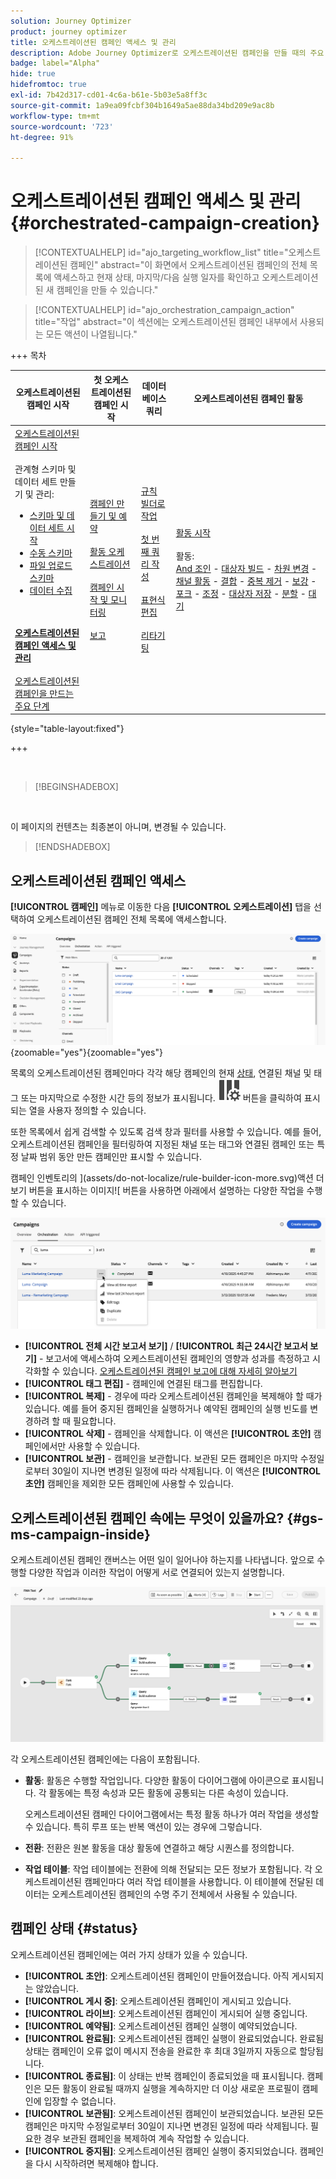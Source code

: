 ```yaml
---
solution: Journey Optimizer
product: journey optimizer
title: 오케스트레이션된 캠페인 액세스 및 관리
description: Adobe Journey Optimizer로 오케스트레이션된 캠페인을 만들 때의 주요 원칙 알아보기
badge: label="Alpha"
hide: true
hidefromtoc: true
exl-id: 7b42d317-cd01-4c6a-b61e-5b03e5a8ff3c
source-git-commit: 1a9ea09fcbf304b1649a5ae88da34bd209e9ac8b
workflow-type: tm+mt
source-wordcount: '723'
ht-degree: 91%

---
```


# 오케스트레이션된 캠페인 액세스 및 관리 {#orchestrated-campaign-creation}

>[!CONTEXTUALHELP]
>id="ajo_targeting_workflow_list"
>title="오케스트레이션된 캠페인"
>abstract="이 화면에서 오케스트레이션된 캠페인의 전체 목록에 액세스하고 현재 상태, 마지막/다음 실행 일자를 확인하고 오케스트레이션된 새 캠페인을 만들 수 있습니다."

>[!CONTEXTUALHELP]
>id="ajo_orchestration_campaign_action"
>title="작업"
>abstract="이 섹션에는 오케스트레이션된 캠페인 내부에서 사용되는 모든 액션이 나열됩니다."

+++ 목차

| 오케스트레이션된 캠페인 시작 | 첫 오케스트레이션된 캠페인 시작 | 데이터베이스 쿼리 | 오케스트레이션된 캠페인 활동 |
|---|---|---|---|
| [오케스트레이션된 캠페인 시작](gs-orchestrated-campaigns.md)<br/><br/>관계형 스키마 및 데이터 세트 만들기 및 관리:</br> <ul><li>[스키마 및 데이터 세트 시작](gs-schemas.md)</li><li>[수동 스키마](manual-schema.md)</li><li>[파일 업로드 스키마](file-upload-schema.md)</li><li>[데이터 수집](ingest-data.md)</li></ul><br/><br/><b>[오케스트레이션된 캠페인 액세스 및 관리](access-manage-orchestrated-campaigns.md)</b><br/><br/>[오케스트레이션된 캠페인을 만드는 주요 단계](gs-campaign-creation.md) | [캠페인 만들기 및 예약](create-orchestrated-campaign.md)<br/><br/>[활동 오케스트레이션](orchestrate-activities.md)<br/><br/>[캠페인 시작 및 모니터링](start-monitor-campaigns.md)<br/><br/>[보고](reporting-campaigns.md) | [규칙 빌더로 작업](orchestrated-rule-builder.md)<br/><br/>[첫 번째 쿼리 작성](build-query.md)<br/><br/>[표현식 편집](edit-expressions.md)<br/><br/>[리타기팅](retarget.md) | [활동 시작](activities/about-activities.md)<br/><br/>활동:<br/>[And 조인](activities/and-join.md) - [대상자 빌드](activities/build-audience.md) - [차원 변경](activities/change-dimension.md) - [채널 활동](activities/channels.md) - [결합](activities/combine.md) - [중복 제거](activities/deduplication.md) - [보강](activities/enrichment.md) - [포크](activities/fork.md) - [조정](activities/reconciliation.md) - [대상자 저장](activities/save-audience.md) - [분할](activities/split.md) - [대기](activities/wait.md) |

{style="table-layout:fixed"}

+++

<br/>

>[!BEGINSHADEBOX]

</br>

이 페이지의 컨텐츠는 최종본이 아니며, 변경될 수 있습니다.

>[!ENDSHADEBOX]

## 오케스트레이션된 캠페인 액세스

**[!UICONTROL 캠페인]** 메뉴로 이동한 다음 **[!UICONTROL 오케스트레이션]** 탭을 선택하여 오케스트레이션된 캠페인 전체 목록에 액세스합니다.

![오케스트레이션된 캠페인 인벤토리를 보여 주는 이미지](assets/inventory.png){zoomable="yes"}{zoomable="yes"}

목록의 오케스트레이션된 캠페인마다 각각 해당 캠페인의 현재 [상태](#status), 연결된 채널 및 태그 또는 마지막으로 수정한 시간 등의 정보가 표시됩니다. ![레이아웃 구성 버튼](assets/do-not-localize/inventory-configure-layout.svg) 버튼을 클릭하여 표시되는 열을 사용자 정의할 수 있습니다.

또한 목록에서 쉽게 검색할 수 있도록 검색 창과 필터를 사용할 수 있습니다. 예를 들어, 오케스트레이션된 캠페인을 필터링하여 지정된 채널 또는 태그와 연결된 캠페인 또는 특정 날짜 범위 동안 만든 캠페인만 표시할 수 있습니다.

캠페인 인벤토리의 ](assets/do-not-localize/rule-builder-icon-more.svg)액션 더 보기 버튼을 표시하는 이미지![ 버튼을 사용하면 아래에서 설명하는 다양한 작업을 수행할 수 있습니다.

![캠페인 인벤토리 이미지](assets/inventory-actions.png)

* **[!UICONTROL 전체 시간 보고서 보기]** / **[!UICONTROL 최근 24시간 보고서 보기]** - 보고서에 액세스하여 오케스트레이션된 캠페인의 영향과 성과를 측정하고 시각화할 수 있습니다. [오케스트레이션된 캠페인 보고에 대해 자세히 알아보기](../orchestrated/reporting-campaigns.md)
* **[!UICONTROL 태그 편집]** - 캠페인에 연결된 태그를 편집합니다.
* **[!UICONTROL 복제]** - 경우에 따라 오케스트레이션된 캠페인을 복제해야 할 때가 있습니다. 예를 들어 중지된 캠페인을 실행하거나 예약된 캠페인의 실행 빈도를 변경하려 할 때 필요합니다.
* **[!UICONTROL 삭제]** - 캠페인을 삭제합니다. 이 액션은 **[!UICONTROL 초안]** 캠페인에서만 사용할 수 있습니다.
* **[!UICONTROL 보관]** - 캠페인을 보관합니다. 보관된 모든 캠페인은 마지막 수정일로부터 30일이 지나면 변경된 일정에 따라 삭제됩니다. 이 액션은 **[!UICONTROL 초안]** 캠페인을 제외한 모든 캠페인에 사용할 수 있습니다.

## 오케스트레이션된 캠페인 속에는 무엇이 있을까요? {#gs-ms-campaign-inside}

오케스트레이션된 캠페인 캔버스는 어떤 일이 일어나야 하는지를 나타냅니다. 앞으로 수행할 다양한 작업과 이러한 작업이 어떻게 서로 연결되어 있는지 설명합니다.

![오케스트레이션된 캠페인 캔버스를 보여 주는 이미지](assets/canvas-example.png)

각 오케스트레이션된 캠페인에는 다음이 포함됩니다.

* **활동**: 활동은 수행할 작업입니다. 다양한 활동이 다이어그램에 아이콘으로 표시됩니다. 각 활동에는 특정 속성과 모든 활동에 공통되는 다른 속성이 있습니다.

  오케스트레이션된 캠페인 다이어그램에서는 특정 활동 하나가 여러 작업을 생성할 수 있습니다. 특히 루프 또는 반복 액션이 있는 경우에 그렇습니다.

* **전환**: 전환은 원본 활동을 대상 활동에 연결하고 해당 시퀀스를 정의합니다.

* **작업 테이블**: 작업 테이블에는 전환에 의해 전달되는 모든 정보가 포함됩니다. 각 오케스트레이션된 캠페인마다 여러 작업 테이블을 사용합니다. 이 테이블에 전달된 데이터는 오케스트레이션된 캠페인의 수명 주기 전체에서 사용될 수 있습니다.

## 캠페인 상태 {#status}

오케스트레이션된 캠페인에는 여러 가지 상태가 있을 수 있습니다.

* **[!UICONTROL 초안]**: 오케스트레이션된 캠페인이 만들어졌습니다. 아직 게시되지는 않았습니다.
* **[!UICONTROL 게시 중]**: 오케스트레이션된 캠페인이 게시되고 있습니다.
* **[!UICONTROL 라이브]**: 오케스트레이션된 캠페인이 게시되어 실행 중입니다.
* **[!UICONTROL 예약됨]**: 오케스트레이션된 캠페인 실행이 예약되었습니다.
* **[!UICONTROL 완료됨]**: 오케스트레이션된 캠페인 실행이 완료되었습니다. 완료됨 상태는 캠페인이 오류 없이 메시지 전송을 완료한 후 최대 3일까지 자동으로 할당됩니다.
* **[!UICONTROL 종료됨]**: 이 상태는 반복 캠페인이 종료되었을 때 표시됩니다. 캠페인은 모든 활동이 완료될 때까지 실행을 계속하지만 더 이상 새로운 프로필이 캠페인에 입장할 수 없습니다.
* **[!UICONTROL 보관됨]**: 오케스트레이션된 캠페인이 보관되었습니다. 보관된 모든 캠페인은 마지막 수정일로부터 30일이 지나면 변경된 일정에 따라 삭제됩니다. 필요한 경우 보관된 캠페인을 복제하여 계속 작업할 수 있습니다.
* **[!UICONTROL 중지됨]**: 오케스트레이션된 캠페인 실행이 중지되었습니다. 캠페인을 다시 시작하려면 복제해야 합니다.
